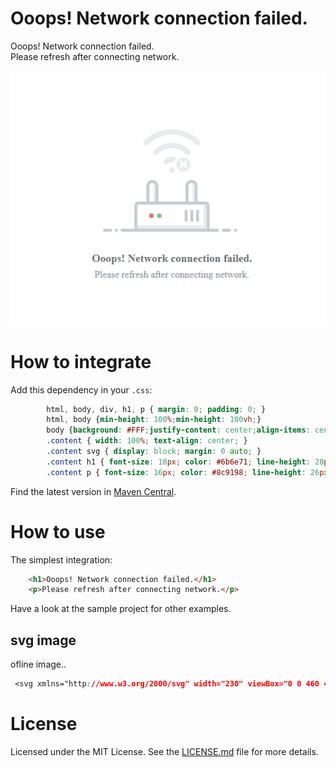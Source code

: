 # Ooops! Network connection failed.
Ooops! Network connection failed.<br>
Please refresh after connecting network.


<p>
<img src="https://raw.githubusercontent.com/vimalcvs/Network-connection-failed/master/Capture.PNG" width="auto" />
</p>


How to integrate
================

Add this dependency in your `.css`:

```css
        html, body, div, h1, p { margin: 0; padding: 0; }
        html, body {min-height: 100%;min-height: 100vh;}
        body {background: #FFF;justify-content: center;align-items: center;display: -webkit-flex;display: -ms-flex;display: flex;}
        .content { width: 100%; text-align: center; }
        .content svg { display: block; margin: 0 auto; }
        .content h1 { font-size: 18px; color: #6b6e71; line-height: 28px; }
        .content p { font-size: 16px; color: #8c9198; line-height: 26px; }
```

Find the latest version in [Maven Central](http://search.maven.org/#search%7Cga%7C1%7Cg%3A%22com.androidsx%22%20AND%20a%3A%22rate-me%22).

How to use
==========

The simplest integration:

```html
    <h1>Ooops! Network connection failed.</h1>
    <p>Please refresh after connecting network.</p>
```

Have a look at the sample project for other examples.

svg image
---------------

ofline image..

```css
 <svg xmlns="http://www.w3.org/2000/svg" width="230" viewBox="0 0 460 460"><defs><style>.cls-1{opacity:0;}.cls-2{fill:#fff;}.cls-3{fill:#c7cbd1;}.cls-4{fill:#e8eaed;}.cls-5{fill:#e57373;}.cls-6{fill:#81c784;}</style></defs><path d="M0 0h460v460H0z" class="cls-1"></path><path d="M150 343v-95a15 15 0 0 1 30 0v95z" class="cls-2"></path><path d="M165 238a10 10 0 0 1 10 10v90h-20v-90a10 10 0 0 1 10-10m0-10a20 20 0 0 0-20 20v99.79a.21.21 0 0 0 .21.21h39.58a.21.21 0 0 0 .21-.21V248a20 20 0 0 0-20-20z" class="cls-3"></path><path d="M280 343v-95a15 15 0 0 1 30 0v95z" class="cls-2"></path><path d="M295 238a10 10 0 0 1 10 10v90h-20v-90a10 10 0 0 1 10-10m0-10a20 20 0 0 0-20 20v99.79a.21.21 0 0 0 .21.21h39.58a.21.21 0 0 0 .21-.21V248a20 20 0 0 0-20-20z" class="cls-3"></path><path d="M295 238a10 10 0 0 0-3 .46 10 10 0 0 1 7 9.54v90h6v-90a10 10 0 0 0-10-10zm-130 0a10 10 0 0 0-3 .46 10 10 0 0 1 7 9.54v90h6v-90a10 10 0 0 0-10-10z" class="cls-4"></path><rect width="240" height="90" x="110" y="305" class="cls-2" rx="9" ry="9"></rect><path d="M341 310a4 4 0 0 1 4 4v72a4 4 0 0 1-4 4H119a4 4 0 0 1-4-4v-72a4 4 0 0 1 4-4h222m0-10H119a14 14 0 0 0-14 14v72a14 14 0 0 0 14 14h222a14 14 0 0 0 14-14v-72a14 14 0 0 0-14-14z" class="cls-3"></path><circle cx="162" cy="347" r="8" class="cls-5"></circle><circle cx="188" cy="347" r="8" class="cls-6"></circle><rect width="10" height="40" x="272" y="327" class="cls-3" rx="5" ry="5"></rect><rect width="10" height="40" x="291" y="327" class="cls-3" rx="5" ry="5"></rect><rect width="10" height="40" x="310" y="327" class="cls-3" rx="5" ry="5"></rect><rect width="326" height="10" x="60" y="390" class="cls-3" rx="5" ry="5"></rect><rect width="30" height="10" x="396" y="390" class="cls-3" rx="5" ry="5"></rect><rect width="30" height="10" x="1" y="390" class="cls-3" rx="5" ry="5"></rect><rect width="10" height="10" x="436" y="390" class="cls-3" rx="5" ry="5"></rect><rect width="10" height="10" x="41" y="390" class="cls-3" rx="5" ry="5"></rect><path d="M342 310h-7v67a2 2 0 0 1-2 2H123a8 8 0 0 1-8-8v15a4 4 0 0 0 4 4h222a4 4 0 0 0 4-4v-73a3 3 0 0 0-3-3z" class="cls-4"></path><circle cx="229.99" cy="196" r="9" class="cls-4"></circle><path d="M254.11 161.15v-.05a33.93 33.93 0 0 0-48.31 0 9 9 0 1 0 12.69 12.69 15.92 15.92 0 0 1 22.71-.14 9 9 0 1 0 12.84-12.54zM288.67 129a83.77 83.77 0 0 0-117.32 0 9 9 0 1 0 11.85 13.52 65.87 65.87 0 0 1 93.55 0A9 9 0 1 0 288.67 129z" class="cls-4"></path><path d="M320.89 97.56a128.76 128.76 0 0 0-181.89.13l-.24.23a9 9 0 0 0 12.72 12.72l.12-.11a110.81 110.81 0 0 1 157 .14 9 9 0 1 0 12.3-13.11z" class="cls-4"></path><circle cx="268.01" cy="177" r="28" class="cls-4"></circle><path d="M268 154a23 23 0 1 1-23 23 23 23 0 0 1 23-23m0-10a33 33 0 1 0 33 33 33 33 0 0 0-33-33z" class="cls-2"></path><rect width="8" height="32" x="264.01" y="161" class="cls-2" rx="4" ry="4" transform="rotate(135 268.01 177.002)"></rect><rect width="8" height="32" x="264.01" y="161" class="cls-2" rx="4" ry="4" transform="rotate(-135 268.008 177)"></rect></svg>
```

License
=======

Licensed under the MIT License. See the [LICENSE.md](LICENSE.md) file for more details.
